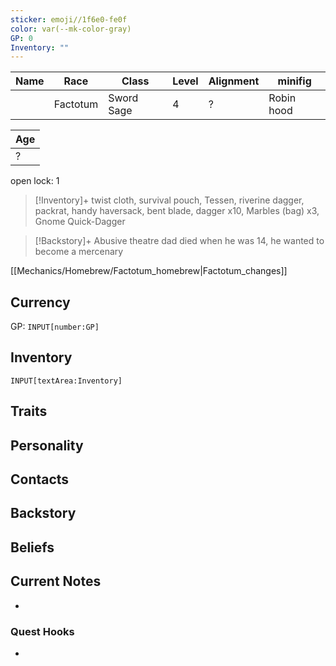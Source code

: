 ```yaml
---
sticker: emoji//1f6e0-fe0f
color: var(--mk-color-gray)
GP: 0
Inventory: ""
---
```


| Name | Race     | Class      | Level | Alignment |  minifig    |
| ---- | -------- | ---------- | ----- | --------- |  ---------- |
|      | Factotum | Sword Sage | 4     | ?         |  Robin hood |

| Age |
| --- |
| ?   |

open lock: 1

>[!Inventory]+ 
twist cloth, survival pouch, Tessen, riverine dagger, packrat, handy haversack, bent blade, dagger x10, Marbles (bag) x3, Gnome Quick-Dagger

>[!Backstory]+
Abusive theatre dad died when he was 14, he wanted to become a mercenary

[[Mechanics/Homebrew/Factotum_homebrew|Factotum_changes]]




## Currency  
GP: `INPUT[number:GP]`
## Inventory  
`INPUT[textArea:Inventory]`
## Traits  

## Personality  

## Contacts  
## Backstory 

## Beliefs  
## Current Notes  
-  

### Quest Hooks  
-  